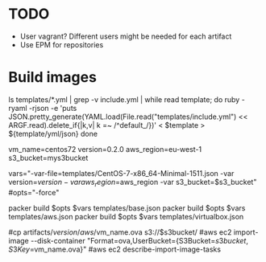# TODO
- User vagrant? Different users might be needed for each artifact
- Use EPM for repositories

# Build images
ls templates/*.yml | grep -v include.yml | while read template; do
  ruby -ryaml -rjson -e 'puts JSON.pretty_generate(YAML.load(File.read("templates/include.yml") << ARGF.read).delete_if{|k,v| k =~ /^default_/})' < $template > ${template/yml/json}
done

vm_name=centos72
version=0.2.0
aws_region=eu-west-1
s3_bucket=mys3bucket

vars="-var-file=templates/CentOS-7-x86_64-Minimal-1511.json -var version=$version -var aws_region=$aws_region -var s3_bucket=$s3_bucket"
#opts="-force"

packer build $opts $vars templates/base.json
packer build $opts $vars templates/aws.json
packer build $opts $vars templates/virtualbox.json

#cp artifacts/$version/aws/$vm_name.ova s3://$s3bucket/
#aws ec2 import-image --disk-container "Format=ova,UserBucket={S3Bucket=$s3bucket,S3Key=$vm_name.ova}"
#aws ec2 describe-import-image-tasks
